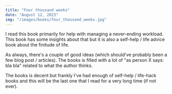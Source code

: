 ```yaml
---
title: "Four thousand weeks"
date: "August 12, 2023"
img: "/images/books/four_thousand_weeks.jpg"
---
```


I read this book primarily for help with managing a never-ending workload. 
This book has some insights about that but it is also a self-help / life advice book about the finitude of life.

As always, there's a couple of good ideas (which should've probably been a few blog post / articles).
The books is filled with a lot of "as person X says: bla bla" related to what the author thinks.

The books is decent but frankly I've had enough of self-help / life-hack books and this will be the last one that I read for a very long time (if not ever).